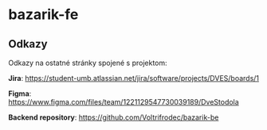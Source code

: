 # bazarik-fe


## Odkazy
Odkazy na ostatné stránky spojené s projektom:

**Jira**: https://student-umb.atlassian.net/jira/software/projects/DVES/boards/1


**Figma**: https://www.figma.com/files/team/1221129547730039189/DveStodola


**Backend repository**: https://github.com/Voltrifrodec/bazarik-be



<!-- ### Tags

[`bazarik-fe_mockup`](https://github.com/Voltrifrodec/bazarik-fe/releases/tag/bazarik-fe_mockup) (2023-03-21) - mockup z predmetu Databázové systémy 2


### Development server

Run `ng serve` for a dev server. Navigate to `http://localhost:4200/`. The application will automatically reload if you change any of the source files.

### Code scaffolding

Run `ng generate component component-name` to generate a new component. You can also use `ng generate directive|pipe|service|class|guard|interface|enum|module`.

### Build

Run `ng build` to build the project. The build artifacts will be stored in the `dist/` directory.

### Running unit tests

Run `ng test` to execute the unit tests via [Karma](https://karma-runner.github.io).

### Running end-to-end tests

Run `ng e2e` to execute the end-to-end tests via a platform of your choice. To use this command, you need to first add a package that implements end-to-end testing capabilities.

### Further help

To get more help on the Angular CLI use `ng help` or go check out the [Angular CLI Overview and Command Reference](https://angular.io/cli) page. -->
